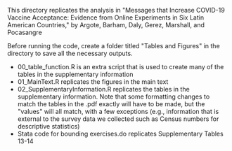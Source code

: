 This directory replicates the analysis in "Messages that Increase COVID-19 Vaccine Acceptance: Evidence from Online Experiments in Six Latin American Countries," by Argote, Barham, Daly, Gerez, Marshall, and Pocasangre

Before running the code, create a folder titled "Tables and Figures" in the directory to save all the necessary outputs.

* 00_table_function.R is an extra script that is used to create many of the tables in the supplementary information
* 01_MainText.R replicates the figures in the main text
* 02_SupplementaryInformation.R replicates the tables in the supplementary information. Note that some formatting changes to match the tables in the .pdf exactly will have to be made, but the "values" will all match, with a few exceptions (e.g., information that is external to the survey data we collected such as Census numbers for descriptive statistics)
* Stata code for bounding exercises.do replicates Supplementary Tables 13-14